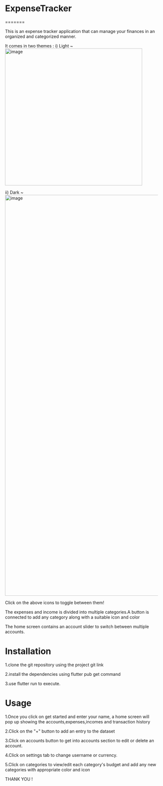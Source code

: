
# ExpenseTracker
=======







This is an expense tracker application that can manage your finances in an organized and categorized manner.

It comes in two themes : 
i) Light ~ <img width="452" alt="image" src="https://github.com/user-attachments/assets/6e9ad146-f867-40e3-93e4-5e0dc91985d6" />






ii) Dark ~ <img width="1322" alt="image" src="https://github.com/user-attachments/assets/6960e563-6fd8-44cb-b481-9a2ef626e314" />



Click on the above icons to toggle between them!


The expenses and income is divided into multiple categories.A button is connected to add any category along with a suitable icon and color

The home screen contains an account slider to switch between multiple accounts.




# Installation 

1.clone the git repository using the project git link

2.install the dependencies using flutter pub get command

3.use flutter run to execute.

# Usage

1.Once you click on get started and enter your name, a home screen will pop up showing the accounts,expenses,incomes and transaction history

2.Click on the "+" button to add an entry to the dataset

3.Click on accounts button to get into accounts section to edit or delete an account.

4.Click on settings tab to change username or currency.

5.Click on categories to view/edit each category's budget and add any new categories with appropriate color and icon



THANK YOU !
